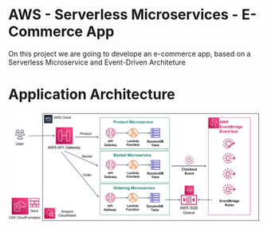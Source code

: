 # AWS - Serverless Microservices - E-Commerce App

On this project we are going to develope an e-commerce app, based on a Serverless Microservice and Event-Driven Architeture

# Application Architecture
![Alt text](images/architecture.png "Architecture")